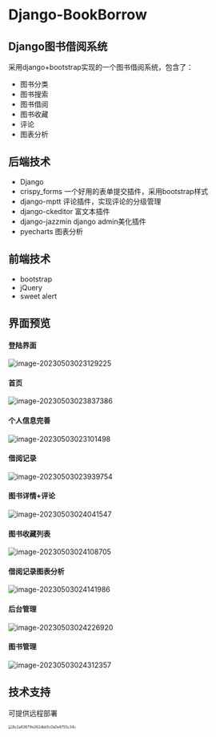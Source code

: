 # Django-BookBorrow
## Django图书借阅系统

采用django+bootstrap实现的一个图书借阅系统，包含了：

- 图书分类
- 图书搜索
- 图书借阅
- 图书收藏
- 评论
- 图表分析

## 后端技术

- Django
- crispy_forms  一个好用的表单提交插件，采用bootstrap样式
- django-mptt   评论插件，实现评论的分级管理
- django-ckeditor  富文本插件
- django-jazzmin   django admin美化插件
- pyecharts    图表分析

## 前端技术

- bootstrap
- jQuery
- sweet alert

## 界面预览

#### 登陆界面

![image-20230503023129225](C:\Users\52843\AppData\Roaming\Typora\typora-user-images\image-20230503023129225.png)

#### 首页

![image-20230503023837386](C:\Users\52843\AppData\Roaming\Typora\typora-user-images\image-20230503023837386.png)

#### 个人信息完善

![image-20230503023101498](C:\Users\52843\AppData\Roaming\Typora\typora-user-images\image-20230503023101498.png)

#### 借阅记录

![image-20230503023939754](C:\Users\52843\AppData\Roaming\Typora\typora-user-images\image-20230503023939754.png)

#### 图书详情+评论

![image-20230503024041547](C:\Users\52843\AppData\Roaming\Typora\typora-user-images\image-20230503024041547.png)

#### 图书收藏列表

![image-20230503024108705](C:\Users\52843\AppData\Roaming\Typora\typora-user-images\image-20230503024108705.png)

#### 借阅记录图表分析

![image-20230503024141986](C:\Users\52843\AppData\Roaming\Typora\typora-user-images\image-20230503024141986.png)

#### 后台管理

![image-20230503024226920](C:\Users\52843\AppData\Roaming\Typora\typora-user-images\image-20230503024226920.png)

#### 图书管理

![image-20230503024312357](C:\Users\52843\AppData\Roaming\Typora\typora-user-images\image-20230503024312357.png)

## 技术支持

可提供远程部署

<img src="G:\Gitpage\8c2a83671fe262dbb5c0a0e8755c34c.jpg" alt="8c2a83671fe262dbb5c0a0e8755c34c" style="zoom: 50%;" />
